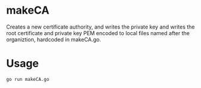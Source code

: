 # makeCA
Creates a new certificate authority, and writes the private key and writes the
root certificate and private key PEM encoded to local files named after the
organiztion, hardcoded in makeCA.go.

# Usage
```sh
go run makeCA.go
```
